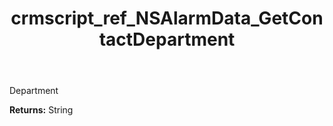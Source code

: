 ﻿---
title: crmscript_ref_NSAlarmData_GetContactDepartment
description: String NSAlarmData.GetContactDepartment()
intellisense: NSAlarmData.GetContactDepartment
keywords: NSAlarmData, GetContactDepartment
so.topic: reference
---

Department

**Returns:** String


